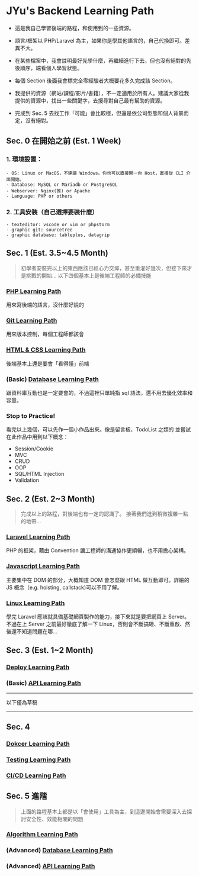 # JYu's Backend Learning Path

- 這是我自己學習後端的路程，和使用到的一些資源。

- 語言/框架以 PHP/Laravel 為主，如果你是學其他語言的，自己代換即可。差異不大。

- 在某些檔案中，我會註明最好先學什麼，再繼續進行下去。但也沒有絕對的先後順序，端看個人學習狀態。

- 每個 Section 後面我會標完全零經驗者大概要花多久完成該 Section。

- 我提供的資源（網站/課程/影片/書籍），不一定適用於所有人。建議大家從我提供的資源中，找出一些關鍵字，去搜尋對自己最有幫助的資源。

- 完成到 Sec. 5 去找工作「可能」會比較穩，但還是依公司型態和個人背景而定，沒有絕對。


## Sec. 0 在開始之前 (Est. 1 Week)
### 1. 環境設置：
    - OS: Linux or MacOS，不建議 Windows。你也可以直接開一台 Host，直接從 CLI 介面開始。
    - Database: MySQL or Mariadb or PostgreSQL
    - Webserver: Nginx(推) or Apache
    - Language: PHP or others
### 2. 工具安裝（自己選擇要裝什麼）
    - texteditor: vscode or vim or phpstorm
    - graphic git: sourcetree 
    - graphic database: tableplus, datagrip

## Sec. 1 (Est. 3.5~4.5 Month)
> 初學者安裝完以上的東西應該已經心力交瘁，甚至重灌好幾次，但接下來才是挑戰的開始...
> 以下四個基本上是後端工程師的必備技能

### [PHP Learning Path](https://github.com/JYu1999/BackendLearningPath/blob/master/PHP%20Learning%20Path.md)
用來寫後端的語言，沒什麼好說的

### [Git Learning Path]()
用來版本控制，每個工程師都該會

### [HTML & CSS Learning Path]()
後端基本上還是要會「看得懂」前端

### (Basic) [Database Learning Path](https://github.com/JYu1999/BackendLearningPath/blob/master/Database%20Learning%20Path.md)
跟資料庫互動也是一定要會的，不過這裡只單純指 sql 語法，還不用去優化效率和容量。

### Stop to Practice!
看完以上幾個，可以先作一個小作品出來。像是留言板、TodoList 之類的
並嘗試在此作品中用到以下概念：
- Session/Cookie
- MVC
- CRUD
- OOP
- SQL/HTML Injection
- Validation

## Sec. 2 (Est. 2~3 Month)
> 完成以上的路程，對後端也有一定的認識了。
> 接著我們進到稍微複雜一點的地帶...

### [Laravel Learning Path](https://github.com/JYu1999/BackendLearningPath/blob/master/Laravel%20Learning%20Path.md)
PHP 的框架，藉由 Convention 讓工程師的溝通協作更順暢，也不用擔心架構。

### [Javascript Learning Path]()
主要集中在 DOM 的部分，大概知道 DOM 會怎麼跟 HTML  做互動即可。詳細的 JS 概念（e.g. hoisting, callstack)可以不用了解。

### [Linux Learning Path]()
學完 Laravel  應該就具備基礎網頁製作的能力，接下來就是要把網頁上 Server。不過在上 Server 之前最好徹底了解一下 Linux，否則會不斷搞砸、不斷重啟、然後還不知道問題在哪...

## Sec. 3 (Est. 1~2 Month)

### [Deploy Learning Path](https://github.com/JYu1999/BackendLearningPath/blob/master/Deploy%20Learning%20Path.md)

### (Basic) [API Learning Path](https://github.com/JYu1999/BackendLearningPath/blob/master/API%20Learning%20Path.md)


---
以下僅為草稿

---


## Sec. 4

### [Dokcer Learning Path]()

### [Testing Learning Path]()

### [CI/CD Learning Path]()

## Sec. 5 進階
> 上面的路程基本上都是以「會使用」工具為主，到這邊開始會需要深入去探討安全性、效能相關的問題

### [Algorithm Learning Path]()

### (Advanced) [Database Learning Path](https://github.com/JYu1999/BackendLearningPath/blob/master/Database%20Learning%20Path.md)

### (Advanced) [API Learning Path]()





